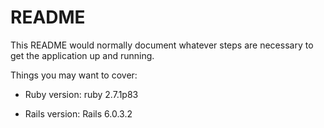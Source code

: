 # README

This README would normally document whatever steps are necessary to get the
application up and running.

Things you may want to cover:

* Ruby version: ruby 2.7.1p83

* Rails version: Rails 6.0.3.2
